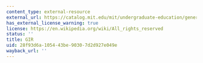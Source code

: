 ```yaml
---
content_type: external-resource
external_url: https://catalog.mit.edu/mit/undergraduate-education/general-institute-requirements/
has_external_license_warning: true
license: https://en.wikipedia.org/wiki/All_rights_reserved
status: ''
title: GIR
uid: 28f93d6a-1054-43be-9030-7d2d927e049e
wayback_url: ''
---
```

